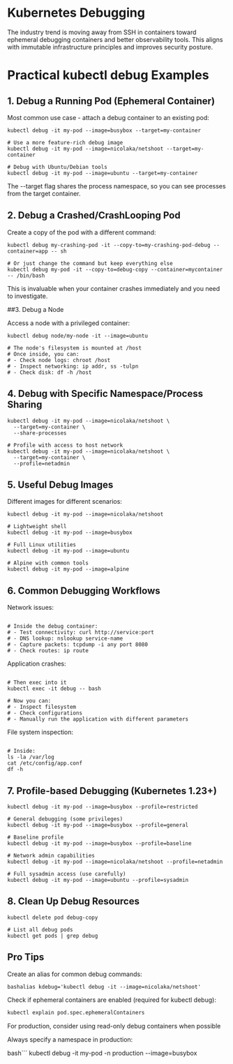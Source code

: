 # Kubernetes Debugging

The industry trend is moving away from SSH in containers toward ephemeral debugging containers and better observability tools. 
This aligns with immutable infrastructure principles and improves security posture.


# Practical kubectl debug Examples

## 1. Debug a Running Pod (Ephemeral Container)

Most common use case - attach a debug container to an existing pod:

```bash# Add a debug container with common tools to a running pod
kubectl debug -it my-pod --image=busybox --target=my-container

# Use a more feature-rich debug image
kubectl debug -it my-pod --image=nicolaka/netshoot --target=my-container

# Debug with Ubuntu/Debian tools
kubectl debug -it my-pod --image=ubuntu --target=my-container
```

The --target flag shares the process namespace, so you can see processes from the target container.


## 2. Debug a Crashed/CrashLooping Pod

Create a copy of the pod with a different command:

```bash# Copy the pod but override the command to keep it running
kubectl debug my-crashing-pod -it --copy-to=my-crashing-pod-debug --container=app -- sh

# Or just change the command but keep everything else
kubectl debug my-pod -it --copy-to=debug-copy --container=mycontainer -- /bin/bash
```

This is invaluable when your container crashes immediately and you need to investigate.

##3. Debug a Node

Access a node with a privileged container:

```bash# Debug a specific node
kubectl debug node/my-node -it --image=ubuntu

# The node's filesystem is mounted at /host
# Once inside, you can:
# - Check node logs: chroot /host
# - Inspect networking: ip addr, ss -tulpn
# - Check disk: df -h /host
```

## 4. Debug with Specific Namespace/Process Sharing

```bash# Share ALL namespaces with target container (network, PID, IPC)
kubectl debug -it my-pod --image=nicolaka/netshoot \
  --target=my-container \
  --share-processes

# Profile with access to host network
kubectl debug -it my-pod --image=nicolaka/netshoot \
  --target=my-container \
  --profile=netadmin
```

## 5. Useful Debug Images

Different images for different scenarios:

```bash# Network debugging (tcpdump, nslookup, curl, etc.)
kubectl debug -it my-pod --image=nicolaka/netshoot

# Lightweight shell
kubectl debug -it my-pod --image=busybox

# Full Linux utilities
kubectl debug -it my-pod --image=ubuntu

# Alpine with common tools
kubectl debug -it my-pod --image=alpine
```

## 6. Common Debugging Workflows

Network issues:

```bashkubectl debug -it my-pod --image=nicolaka/netshoot --target=my-container

# Inside the debug container:
# - Test connectivity: curl http://service:port
# - DNS lookup: nslookup service-name
# - Capture packets: tcpdump -i any port 8080
# - Check routes: ip route
```

Application crashes:
```bashkubectl debug my-pod --copy-to=debug --container=app -- tail -f /dev/null

# Then exec into it
kubectl exec -it debug -- bash

# Now you can:
# - Inspect filesystem
# - Check configurations
# - Manually run the application with different parameters
```

File system inspection:
```bashkubectl debug -it my-pod --image=busybox --target=my-container

# Inside:
ls -la /var/log
cat /etc/config/app.conf
df -h
```

## 7. Profile-based Debugging (Kubernetes 1.23+)

```bash# Restricted profile (default)
kubectl debug -it my-pod --image=busybox --profile=restricted

# General debugging (some privileges)
kubectl debug -it my-pod --image=busybox --profile=general

# Baseline profile
kubectl debug -it my-pod --image=busybox --profile=baseline

# Network admin capabilities
kubectl debug -it my-pod --image=nicolaka/netshoot --profile=netadmin

# Full sysadmin access (use carefully)
kubectl debug -it my-pod --image=ubuntu --profile=sysadmin
```

## 8. Clean Up Debug Resources

```bash# Debug containers are ephemeral, but copied pods need cleanup
kubectl delete pod debug-copy

# List all debug pods
kubectl get pods | grep debug
```

## Pro Tips

Create an alias for common debug commands:
```
bashalias kdebug='kubectl debug -it --image=nicolaka/netshoot'
```

Check if ephemeral containers are enabled (required for kubectl debug):
```bash
kubectl explain pod.spec.ephemeralContainers
```

For production, consider using read-only debug containers when possible

Always specify a namespace in production:

bash```
kubectl debug -it my-pod -n production --image=busybox
```
